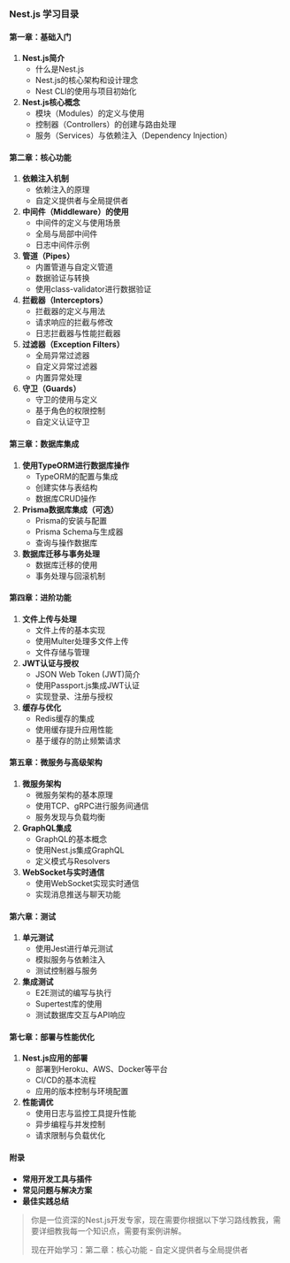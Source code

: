 ### Nest.js 学习目录

#### **第一章：基础入门**

1. **Nest.js简介**
   - 什么是Nest.js
   - Nest.js的核心架构和设计理念
   - Nest CLI的使用与项目初始化
2. **Nest.js核心概念**
   - 模块（Modules）的定义与使用
   - 控制器（Controllers）的创建与路由处理
   - 服务（Services）与依赖注入（Dependency Injection）

#### **第二章：核心功能**

1. **依赖注入机制**
   - 依赖注入的原理
   - 自定义提供者与全局提供者
2. **中间件（Middleware）的使用**
   - 中间件的定义与使用场景
   - 全局与局部中间件
   - 日志中间件示例
3. **管道（Pipes）**
   - 内置管道与自定义管道
   - 数据验证与转换
   - 使用class-validator进行数据验证
4. **拦截器（Interceptors）**
   - 拦截器的定义与用法
   - 请求响应的拦截与修改
   - 日志拦截器与性能拦截器
5. **过滤器（Exception Filters）**
   - 全局异常过滤器
   - 自定义异常过滤器
   - 内置异常处理
6. **守卫（Guards）**
   - 守卫的使用与定义
   - 基于角色的权限控制
   - 自定义认证守卫

#### **第三章：数据库集成**

1. **使用TypeORM进行数据库操作**
   - TypeORM的配置与集成
   - 创建实体与表结构
   - 数据库CRUD操作
2. **Prisma数据库集成（可选）**
   - Prisma的安装与配置
   - Prisma Schema与生成器
   - 查询与操作数据库
3. **数据库迁移与事务处理**
   - 数据库迁移的使用
   - 事务处理与回滚机制

#### **第四章：进阶功能**

1. **文件上传与处理**
   - 文件上传的基本实现
   - 使用Multer处理多文件上传
   - 文件存储与管理
2. **JWT认证与授权**
   - JSON Web Token (JWT)简介
   - 使用Passport.js集成JWT认证
   - 实现登录、注册与授权
3. **缓存与优化**
   - Redis缓存的集成
   - 使用缓存提升应用性能
   - 基于缓存的防止频繁请求

#### **第五章：微服务与高级架构**

1. **微服务架构**
   - 微服务架构的基本原理
   - 使用TCP、gRPC进行服务间通信
   - 服务发现与负载均衡
2. **GraphQL集成**
   - GraphQL的基本概念
   - 使用Nest.js集成GraphQL
   - 定义模式与Resolvers
3. **WebSocket与实时通信**
   - 使用WebSocket实现实时通信
   - 实现消息推送与聊天功能

#### **第六章：测试**

1. **单元测试**
   - 使用Jest进行单元测试
   - 模拟服务与依赖注入
   - 测试控制器与服务
2. **集成测试**
   - E2E测试的编写与执行
   - Supertest库的使用
   - 测试数据库交互与API响应

#### **第七章：部署与性能优化**

1. **Nest.js应用的部署**
   - 部署到Heroku、AWS、Docker等平台
   - CI/CD的基本流程
   - 应用的版本控制与环境配置
2. **性能调优**
   - 使用日志与监控工具提升性能
   - 异步编程与并发控制
   - 请求限制与负载优化

#### **附录**

- **常用开发工具与插件**
- **常见问题与解决方案**
- **最佳实践总结**


> 你是一位资深的Nest.js开发专家，现在需要你根据以下学习路线教我，需要详细教我每一个知识点，需要有案例讲解。
>
> 现在开始学习：第二章：核心功能 - 自定义提供者与全局提供者
